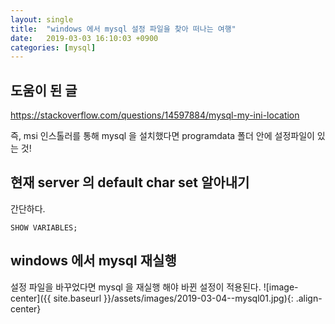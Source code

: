 ```yaml
---
layout: single
title:  "windows 에서 mysql 설정 파일을 찾아 떠나는 여행"
date:   2019-03-03 16:10:03 +0900
categories: [mysql]
--- 
```


## 도움이 된 글

https://stackoverflow.com/questions/14597884/mysql-my-ini-location

즉, msi 인스톨러를 통해 mysql 을 설치했다면 programdata 폴더 안에 설정파일이 있는 것!


## 현재 server 의 default char set 알아내기
간단하다.
```mysql
SHOW VARIABLES;
```



## windows 에서 mysql 재실행
설정 파일을 바꾸었다면 mysql 을 재실행 해야 바뀐 설정이 적용된다.
![image-center]({{ site.baseurl }}/assets/images/2019-03-04--mysql01.jpg){: .align-center}














